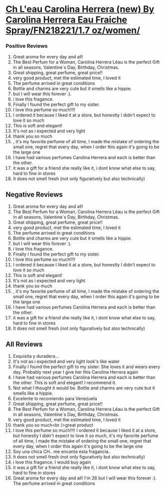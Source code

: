 # [Ch L&#x27;eau Carolina Herrera (new) By Carolina Herrera Eau Fraiche Spray/FN218221/1.7 oz/women/](https://products.checkmycream.com/products/Ch-L&#x27;eau-Carolina-Herrera-(new)-By-Carolina-Herrera-Eau-Fraiche-SprayFN2182211.7-ozwomen.html)

### Positive Reviews

<ol>
      <li>Great aroma for every day and all!</li>
      <li>The Best Perfum for a Woman, Carolina Herrera Lêau is the perfect Gift in all seasons, Valentine&#x60;s Day, Birthday, Christmas.</li>
      <li>Great shipping, great perfume, great price!!</li>
      <li>very good product, met the estimated time, I loved it</li>
      <li>The perfume arrived in great conditions</li>
      <li>Bottle and charms are very cute but it smells like a hippie.</li>
      <li>but I will wear this forever :).</li>
      <li>i love this fragance.</li>
      <li>Finally I found the perfect gift to my sister.</li>
      <li>I love this perfume so much!!!!</li>
      <li>I ordered it because I liked it at a store, but honestly I didn&#x27;t expect to love it so much</li>
      <li>This is soft and elegant!</li>
      <li>It&#x27;s not as i expected and very light</li>
      <li>thank you so much</li>
      <li>, it&#x27;s my favorite perfume of all time, I made the mistake of ordering the small one, regret that every day, when I order this again it&#x27;s going to be the large one</li>
      <li>I have had various perfumes Carolina Herrera and each is better than the other.</li>
      <li>it was a gift for a friend she really like it, i dont know what else to say, hard to fine in stores</li>
      <li>It does not smell fresh (not only figuratively but also technically)</li>
</ol>


<h2>Negative Reviews</h2>
<ol>
<li> Great aroma for every day and all!</li>
<li> The Best Perfum for a Woman, Carolina Herrera Lêau is the perfect Gift in all seasons, Valentine&#x60;s Day, Birthday, Christmas.</li>
<li> Great shipping, great perfume, great price!!</li>
<li> very good product, met the estimated time, I loved it</li>
<li> The perfume arrived in great conditions</li>
<li> Bottle and charms are very cute but it smells like a hippie.</li>
<li> but I will wear this forever :).</li>
<li> i love this fragance.</li>
<li> Finally I found the perfect gift to my sister.</li>
<li> I love this perfume so much!!!!</li>
<li> I ordered it because I liked it at a store, but honestly I didn&#x27;t expect to love it so much</li>
<li> This is soft and elegant!</li>
<li> It&#x27;s not as i expected and very light</li>
<li> thank you so much</li>
<li> , it&#x27;s my favorite perfume of all time, I made the mistake of ordering the small one, regret that every day, when I order this again it&#x27;s going to be the large one</li>
<li> I have had various perfumes Carolina Herrera and each is better than the other.</li>
<li> it was a gift for a friend she really like it, i dont know what else to say, hard to fine in stores</li>
<li> It does not smell fresh (not only figuratively but also technically)</li>
</ol>

<h2>All Reviews</h2>

<ol>
    <li> Exquisita y duradera...</li>
    <li> It&#x27;s not as i expected and very light look&#x27;s like water</li>
    <li> Finally I found the perfect gift to my sister. She loves it and wears every day. Probably next year I give her this Carolina Herrera again</li>
    <li> I have had various perfumes Carolina Herrera and each is better than the other. This is soft and elegant! I recommend it.</li>
    <li> Not what I thought it would be.  Bottle and charms are very cute but it smells like a hippie.</li>
    <li> Excelente lo recomiendo para Venezuela</li>
    <li> Great shipping, great perfume, great price!!</li>
    <li> The Best Perfum for a Woman, Carolina Herrera Lêau is the perfect Gift in all seasons, Valentine&#x60;s Day, Birthday, Christmas.</li>
    <li> very good product, met the estimated time, I loved it</li>
    <li> thank you so much&lt;br /&gt;great product</li>
    <li> I love this perfume so much!!!! I ordered it because I liked it at a store, but honestly I didn&#x27;t expect to love it so much, it&#x27;s my favorite perfume of all time, I made the mistake of ordering the small one, regret that every day, when I order this again it&#x27;s going to be the large one</li>
    <li> Soy una chica CH..  me encanta esta fragancia..</li>
    <li> It does not smell fresh (not only figuratively but also technically)</li>
    <li> i love this fragance. I would buy again</li>
    <li> it was a gift for a friend she really like it, i dont know what else to say, hard to fine in stores</li>
    <li> Great aroma for every day and all! I&#x27;m 26 but I will wear this forever :). The perfume arrived in great conditions</li>
</ol>




